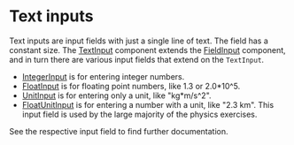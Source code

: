 # Text inputs

Text inputs are input fields with just a single line of text. The field has a constant size. The [TextInput](./TextInput/) component extends the [FieldInput](../FieldInput/) component, and in turn there are various input fields that extend on the `TextInput`.

- [IntegerInput](./IntegerInput/) is for entering integer numbers.
- [FloatInput](./FloatInput/) is for floating point numbers, like 1.3 or 2.0*10^5.
- [UnitInput](./UnitInput/) is for entering only a unit, like "kg*m/s^2".
- [FloatUnitInput](./FloatUnitInput/) is for entering a number with a unit, like "2.3 km". This input field is used by the large majority of the physics exercises.

See the respective input field to find further documentation.
